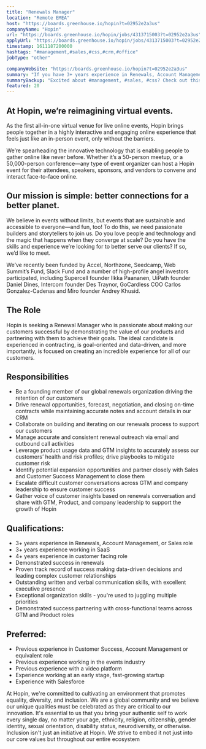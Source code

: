 ```yaml
---
title: "Renewals Manager"
location: "Remote EMEA"
host: "https://boards.greenhouse.io/hopin?t=02952e2a3us"
companyName: "Hopin"
url: "https://boards.greenhouse.io/hopin/jobs/4313715003?t=02952e2a3us"
applyUrl: "https://boards.greenhouse.io/hopin/jobs/4313715003?t=02952e2a3us#app"
timestamp: 1611187200000
hashtags: "#management,#sales,#css,#crm,#office"
jobType: "other"

companyWebsite: "https://boards.greenhouse.io/hopin?t=02952e2a3us"
summary: "If you have 3+ years experience in Renewals, Account Management, or Sales role, Hopin is looking for someone with your knowledge."
summaryBackup: "Excited about #management, #sales, #css? Check out this job post!"
featured: 20
---
```


## At Hopin, we’re reimagining virtual events.

As the first all-in-one virtual venue for live online events, Hopin brings people together in a highly interactive and engaging online experience that feels just like an in-person event, only without the barriers.

We’re spearheading the innovative technology that is enabling people to gather online like never before. Whether it’s a 50-person meetup, or a 50,000-person conference—any type of event organizer can host a Hopin event for their attendees, speakers, sponsors, and vendors to convene and interact face-to-face online.

## Our mission is simple: better connections for a better planet.

We believe in events without limits, but events that are sustainable and accessible to everyone—and fun, too! To do this, we need passionate builders and storytellers to join us. Do you love people and technology and the magic that happens when they converge at scale? Do you have the skills and experience we’re looking for to better serve our clients? If so, we’d like to meet.

We’ve recently been funded by Accel, Northzone, Seedcamp, Web Summit’s Fund, Slack Fund and a number of high-profile angel investors participated, including Supercell founder Ilkka Paananen, UiPath founder Daniel Dines, Intercom founder Des Traynor, GoCardless COO Carlos Gonzalez-Cadenas and Miro founder Andrey Khusid.

## The Role

Hopin is seeking a Renewal Manager who is passionate about making our customers successful by demonstrating the value of our products and partnering with them to achieve their goals. The ideal candidate is experienced in contracting, is goal-oriented and data-driven, and more importantly, is focused on creating an incredible experience for all of our customers. 

## Responsibilities

*   Be a founding member of our global renewals organization driving the retention of our customers
*   Drive renewal opportunities, forecast, negotiation, and closing on-time contracts while maintaining accurate notes and account details in our CRM
*   Collaborate on building and iterating on our renewals process to support our customers
*   Manage accurate and consistent renewal outreach via email and outbound call activities
*   Leverage product usage data and GTM insights to accurately assess our customers’ health and risk profiles; drive playbooks to mitigate customer risk 
*   Identify potential expansion opportunities and partner closely with Sales and Customer Success Management to close them
*   Escalate difficult customer conversations across GTM and company leadership to ensure customer success 
*   Gather voice of customer insights based on renewals conversation and share with GTM, Product, and company leadership to support the growth of Hopin 

## Qualifications:

*   3+ years experience in Renewals, Account Management, or Sales role
*   3+ years experience working in SaaS
*   4+ years experience in customer facing role
*   Demonstrated success in renewals 
*   Proven track record of success making data-driven decisions and leading complex customer relationships 
*   Outstanding written and verbal communication skills, with excellent executive presence
*   Exceptional organization skills - you're used to juggling multiple priorities
*   Demonstrated success partnering with cross-functional teams across GTM and Product roles 

## Preferred:

*   Previous experience in Customer Success, Account Management or equivalent role
*   Previous experience working in the events industry 
*   Previous experience with a video platform
*   Experience working at an early stage, fast-growing startup
*   Experience with Salesforce

At Hopin, we're committed to cultivating an environment that promotes equality, diversity, and inclusion. We are a global community and we believe our unique qualities must be celebrated as they are critical to our innovation. It's essential to us that you bring your authentic self to work every single day, no matter your age, ethnicity, religion, citizenship, gender identity, sexual orientation, disability status, neurodiversity, or otherwise. Inclusion isn't just an initiative at Hopin. We strive to embed it not just into our core values but throughout our entire ecosystem
